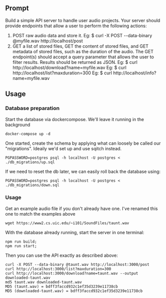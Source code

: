 
## Prompt

Build a simple API server to handle user audio projects. Your server should provide
endpoints that allow a user to perform the following actions:
1.  POST raw audio data and store it.
    Eg: $ curl -X POST --data-binary @myfile.wav http://localhost/post
2.  GET a list of stored files, GET the content of stored files, and GET metadata of
    stored files, such as the duration of the audio. The GET endpoint(s) should
    accept a query parameter that allows the user to filter results. Results should be
    returned as JSON.
    Eg: $ curl http://localhost/download?name=myfile.wav
    Eg: $ curl http://localhost/list?maxduration=300
    Eg: $ curl http://localhost/info?name=myfile.wav

## Usage

### Database preparation

Start the database via dockercompose. We'll leave it running in the background
```
docker-compose up -d
```

One started, create the schema by applying what can loosely be called our "migrations". Ideaily we'd set up and use sqitch instead.

```
PGPASSWORD=postgres psql -h localhost -U postgres < ./db_migrations/up.sql
```

If we need to reset the db later, we can easily roll back the database using:

```
PGPASSWORD=postgres psql -h localhost -U postgres < ./db_migrations/down.sql
```



### Usage

Get an example audio file if you don't already have one. I've renamed this one to match the examples above

```
wget https://www2.cs.uic.edu/~i101/SoundFiles/taunt.wav
```

With the database already running, start the server in one terminal:

```
npm run build;
npm run start;
```

Then you can use the API exactly as described above:

```
curl -X POST --data-binary @taunt.wav http://localhost:3000/post
curl http://localhost:3000/list?maxduration=300
curl http://localhost:3000/download?name=taunt.wav --output downloaded-taunt.wav
md5 taunt.wav downloaded-taunt.wav
MD5 (taunt.wav) = bdff3faccd932c1ef35d3239e11738cb
MD5 (downloaded-taunt.wav) = bdff3faccd932c1ef35d3239e11738cb
```
